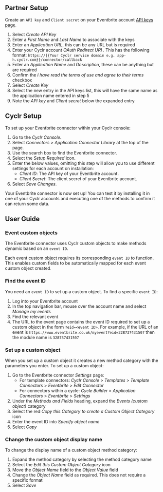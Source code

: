 
<section class="setup partner" markdown="1">

## Partner Setup

<div class="section-content" markdown="1">


Create an `API key` and `Client secret` on your Eventbrite account [API keys page](https://www.eventbrite.com/account-settings/apps).

1. Select *Create API Key*
2. Enter a *First Name* and *Last Name* to associate with the keys
3. Enter an *Application URL*, this can be any URL but is required
4. Enter your Cyclr account *OAuth Redirect URI* . This has the following format:
    `https://{{Your Cyclr service domain e.g. app-h.cyclr.com}}/connector/callback`
5. Enter an *Application Name* and *Description*, these can be anything but are required
6. Confirm the *I have read the terms of use and agree to their terms* checkbox
7. Select *Create Key*
8. Select the new entry in the API keys list, this will have the same name as the application name entered in step 5
9. Note the *API key* and *Client secret* below the expanded entry

</div>

</section>

<section class="setup partner" markdown="1">

## Cyclr Setup

<div class="section-content" markdown="1">

To set up your Eventbrite connector within your Cyclr console:

1. Go to the *Cyclr Console*.
2. Select *Connectors* > *Application Connector Library* at the top of the page.
3. Use the search box to find the Eventbrite connector.
4. Select the *Setup Required* icon.
5. Enter the below values, omitting this step will allow you to use different settings for each account on installation:
    - *Client ID*: The API key of your Eventbrite account.
    - *Client Secret*: The client secret of your Eventbrite account.
6. Select *Save Changes*.

Your Eventbrite connector is now set up! You can test it by installing it in one of your Cyclr accounts and executing one of the methods to confirm it can return some data.

</div>

</section>

<section class="userguide" markdown="1">

## User Guide

<div class="section-content" markdown="1">

### Event custom objects

The Eventbrite connector uses Cyclr custom objects to make methods dynamic based on an `event ID`. 

Each event custom object requires its corresponding `event ID` to function. This enables custom fields to be automatically mapped for each event custom object created.

### Find the event ID

You need an `event ID` to set up a custom object. To find a specific `event ID`:

1. Log into your Eventbrite account
2. In the top navigation bar, mouse over the account name and select *Manage my events*
3. Find the relevant event
4. The URL to the event page contains the event ID required to set up a custom object in the form `?eid=<event ID>`. For example, if the URL of an event is `https://www.eventbrite.co.uk/myevent?eid=328737431507` then the module name is `328737431507`

### Set up a custom object

When you set up a custom object it creates a new method category with the parameters you enter. To set up a custom object:

1. Go to the Eventbrite connector *Settings* page:
    - For template connectors: *Cyclr Console* > *Templates* > *Template Connectors* > *Eventbrite* > *Edit Connector*
    - For connectors within a cycle: *Cycle Builder* > *Application Connectors* > *Eventbrite* > *Settings*
2. Under the *Methods and Fields* heading, expand the *Events (custom object)* category
3. Select the red *Copy this Category to create a Custom Object Category* icon
4. Enter the event ID into *Specify object name*
5. Select *Copy*

### Change the custom object display name

To change the display name of a custom object method category:

1. Expand the method category by selecting the method category name
2. Select the *Edit this Custom Object Category* icon
3. Move the *Object Name* field to the *Object Value* field
4. Change the *Object Name* field as required. This does not require a specific format
5. Select *Save*
